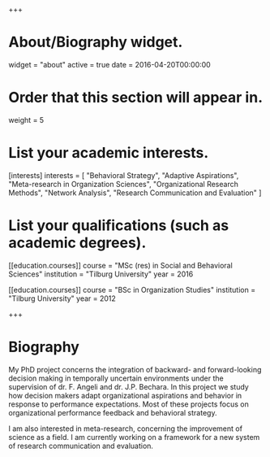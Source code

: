 +++
# About/Biography widget.
widget = "about"
active = true
date = 2016-04-20T00:00:00

# Order that this section will appear in.
weight = 5

# List your academic interests.
[interests]
  interests = [
    "Behavioral Strategy",
    "Adaptive Aspirations",
    "Meta-research in Organization Sciences",
    "Organizational Research Methods",
    "Network Analysis",
    "Research Communication and Evaluation"
  ]

# List your qualifications (such as academic degrees).
[[education.courses]]
  course = "MSc (res) in Social and Behavioral Sciences"
  institution = "Tilburg University"
  year = 2016

[[education.courses]]
  course = "BSc in Organization Studies"
  institution = "Tilburg University"
  year = 2012
 
+++

# Biography

My PhD project concerns the integration of backward- and forward-looking decision making in temporally uncertain environments under the supervision of dr. F. Angeli and dr. J.P. Bechara. In this project we study how decision makers adapt organizational aspirations and behavior in response to performance expectations. Most of these projects focus on organizational performance feedback and behavioral strategy.

I am also interested in meta-research, concerning the improvement of science as a field. I am currently working on a framework for a new system of research communication and evaluation.
